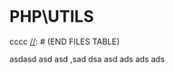 # PHP\UTILS
[//]: # (START FILES TABLE)
cccc
[//]: # (END FILES TABLE)

asdasd
asd
asd
,sad
dsa
asd
ads
ads
ads